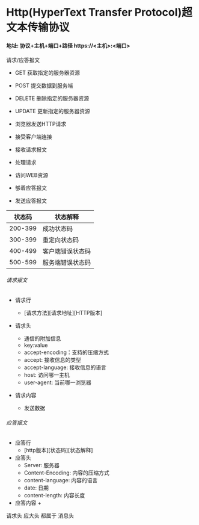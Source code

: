 
# Http(HyperText Transfer Protocol)超文本传输协议

#### 地址: 协议+主机+端口+路径 https://<主机>:<端口>
请求/应答报文

+ GET 获取指定的服务器资源
+ POST 提交数据到服务端
+ DELETE 删除指定的服务器资源
+ UPDATE 更新指定的服务器资源

+ 浏览器发送HTTP请求
+ 接受客户端连接
+ 接收请求报文
+ 处理请求
+ 访问WEB资源
+ 够着应答报文
+ 发送应答报文

|状态码|状态解释|
|---|---|
|200-399|成功状态码|
|300-399|重定向状态码|
|400-499|客户端错误状态码|
|500-599|服务端错误状态码|

###### 请求报文
+ 请求行 
	+ [请求方法][请求地址][HTTP版本]
+ 请求头 
	+ 通信的附加信息
	+ key:value
	+ accept-encoding：支持的压缩方式
	+ accept: 接收信息的类型
	+ accept-language: 接收信息的语言
	+ host: 访问哪一主机
	+ user-agent: 当前哪一浏览器
	
+ 请求内容
	+ 发送数据

###### 应答报文
+ 应答行
	+ [http版本][状态码][状态解释]
+ 应答头
	+ Server: 服务器
	+ Content-Encoding: 内容的压缩方式
	+ content-language: 内容的语言
	+ date: 日期 
	+ content-length: 内容长度
+ 应答内容
	+ 
	
请求头 应大头 都属于 消息头
